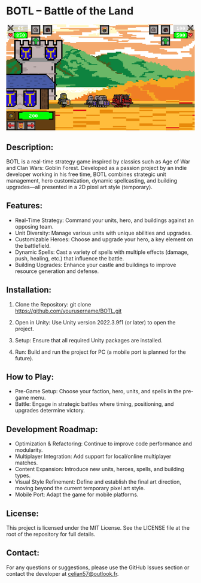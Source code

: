 BOTL – Battle of the Land
============================

![Game Screenshot](BOTL_Screen.png)

Description:
------------
BOTL is a real-time strategy game inspired by classics such as Age of War and Clan Wars: Goblin Forest. Developed as a passion project by an indie developer working in his free time, BOTL combines strategic unit management, hero customization, dynamic spellcasting, and building upgrades—all presented in a 2D pixel art style (temporary).

Features:
---------
- Real-Time Strategy: Command your units, hero, and buildings against an opposing team.
- Unit Diversity: Manage various units with unique abilities and upgrades.
- Customizable Heroes: Choose and upgrade your hero, a key element on the battlefield.
- Dynamic Spells: Cast a variety of spells with multiple effects (damage, push, healing, etc.) that influence the battle.
- Building Upgrades: Enhance your castle and buildings to improve resource generation and defense.

Installation:
-------------
1. Clone the Repository:
   git clone https://github.com/yourusername/BOTL.git

2. Open in Unity:
   Use Unity version 2022.3.9f1 (or later) to open the project.

3. Setup:
   Ensure that all required Unity packages are installed.

4. Run:
   Build and run the project for PC (a mobile port is planned for the future).

How to Play:
------------
- Pre-Game Setup: Choose your faction, hero, units, and spells in the pre-game menu.
- Battle: Engage in strategic battles where timing, positioning, and upgrades determine victory.

Development Roadmap:
--------------------
- Optimization & Refactoring: Continue to improve code performance and modularity.
- Multiplayer Integration: Add support for local/online multiplayer matches.
- Content Expansion: Introduce new units, heroes, spells, and building types.
- Visual Style Refinement: Define and establish the final art direction, moving beyond the current temporary pixel art style.
- Mobile Port: Adapt the game for mobile platforms.

License:
--------
This project is licensed under the MIT License. See the LICENSE file at the root of the repository for full details.

Contact:
--------
For any questions or suggestions, please use the GitHub Issues section or contact the developer at celian57@outlook.fr.
